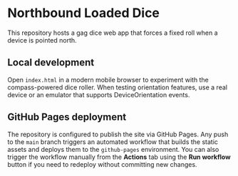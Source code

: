 # Northbound Loaded Dice

This repository hosts a gag dice web app that forces a fixed roll when a device is pointed north.

## Local development

Open `index.html` in a modern mobile browser to experiment with the compass-powered dice roller. When testing
orientation features, use a real device or an emulator that supports DeviceOrientation events.

## GitHub Pages deployment

The repository is configured to publish the site via GitHub Pages. Any push to the `main` branch triggers an
automated workflow that builds the static assets and deploys them to the `github-pages` environment. You can
also trigger the workflow manually from the **Actions** tab using the **Run workflow** button if you need to
redeploy without committing new changes.
